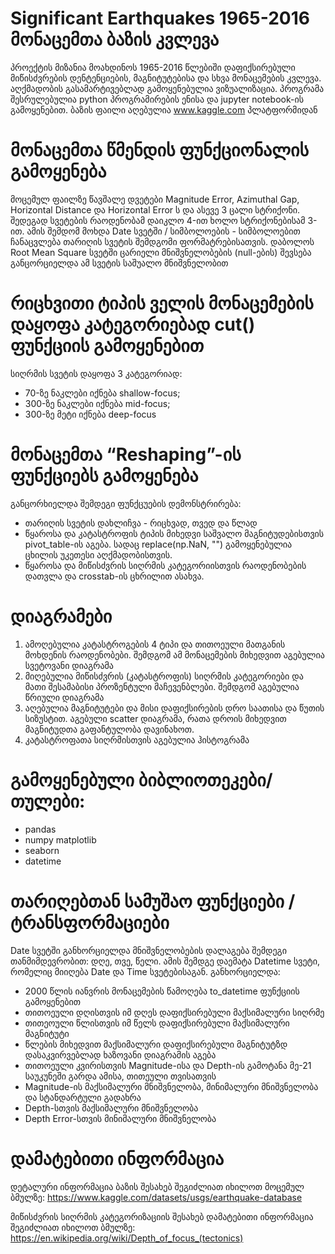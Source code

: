 # Significant Earthquakes 1965-2016 მონაცემთა ბაზის კვლევა

პროექტის მიზანია მოახდინოს 1965-2016 წლებიში დაფიქსირებული მიწისძვრების დენტენციების, მაგნიტუტებისა და სხვა მონაცემების კვლევა.
აღქმადობის გასამარტივებლად გამოყენებულია ვიზუალიზაცია. პროგრამა შესრულებულია python პროგრამირების ენისა და jupyter notebook-ის გამოყენებით.
ბაზის ფაილი აღებულია www.kaggle.com პლატფორმიდან

# მონაცემთა წმენდის ფუნქციონალის გამოყენება
მოცემულ ფაილზე წავშალე დვეტები Magnitude Error, Azimuthal Gap, Horizontal Distance და Horizontal Error ს და ასევე 3 ცალი სტრიქონი.
შედეგად სვეტების რაოდენობამ დაიკლო 4-ით ხოლო სტრიქონებისამ 3-ით. ამის შემდომ მოხდა Date სვეტში / სიმბოლოების - სიმბოლოებით ჩანაცვლება თარიღის სვეტის შემდგომი ფორმატრებისათვის.
დაბოლოს Root Mean Square სვეტში ცარიელი მნიშვნელობების (null-ების) შევსება განცორციელდა ამ სვეტის საშუალო მნიშვნელობით

# რიცხვითი ტიპის ველის მონაცემების დაყოფა კატეგორიებად cut() ფუნქციის გამოყენებით
სიღრმის სვეტის დაყოფა 3 კატეგორიად:
* 70-ზე ნაკლები იქნება shallow-focus;
* 300-ზე ნაკლები იქნება mid-focus;
* 300-ზე მეტი იქნება deep-focus

# მონაცემთა “Reshaping”-ის ფუნქციებს გამოყენება
განცორხიელდა შემდეგი ფუნქცუების დემონსტრირება:
* თარიღის სვეტის დახლიჩვა - რიცხვად, თვედ და წლად
* წყაროსა და კატასტროფის ტიპის მიხედვი საშვალო მაგნიტუდებისთვის pivot_table-ის აგება. სადაც replace(np.NaN, "") გამოყენებულია ცხილის უკეთესი აღქმადობისთვის.
* წყაროსა და მიწისძვრის სიღრმის კატეგორიისთვის რაოდენობების დათვლა და crosstab-ის ცხრილით ასახვა.

# დიაგრამები
1) ამოღებულია კატასტროგების 4 ტიპი და თითოეული მათგანის მოხდენის რაოდენობები. შემდგომ ამ მონაცემების მიხედვით აგებულია სვეტოვანი დიაგრამა
2) მიღებულია მიწისძვრის (კატასტროფის) სიღრმის კატეგორიები და მათი შესამაბისი პროზენტული მაჩევენბლები. შემდგომ აგებულია წრიული დიაგრამა
3) აღებულია მაგნიტუტები და მისი დაფიქსირების დრო საათისა და წუთის სიზუსტით. აგებული scatter დიაგრამა, რათა დროის მიხედვით მაგნიტუდთა გაფანტულობა დავინახოთ.
4) კატასტროფათა სიღრმისთვის აგებულია ჰისტოგრამა
   
# გამოყენებული ბიბლიოთეკები/თულები:
* pandas
* numpy matplotlib
* seaborn
* datetime

# თარიღებთან სამუშაო ფუნქციები / ტრანსფორმაციები
Date სვეტში განხორციელდა მნიშვნელობების დალაგება შემდეგი თანმიმდევრობით: დღე, თვე, წელი. ამის შემდგე დაემატა Datetime სვეტი, რომელიც მიიღება Date და Time სვეტებისაგან.
განხორციელდა:
  * 2000 წლის იანვრის მონაცემების წამოღება to_datetime ფუნქციის გამოყენებით
  * თითოეული დღისთვის იმ დღეს დაფიქსირებული მაქსიმალური სიღრმე
  * თითეოული წლისთვის იმ წელს დაფიქსირებული მაქსიმალური მაგნიტუტი
  * წლების მიხედვით მაქსიმალური დაფიქსირებული მაგნიტუტზდ დასაკვირვებლად ხაზოვანი დიაგრამის აგება
  * თითოეული კვირისთვის Magnitude-ისა და Depth-ის გამოტანა მე-21 საუკუნეში
გარდა ამისა, თითეული თვისათვის
* Magnitude-ის მაქსიმალური მნიშვნელობა, მინიმალური მნიშვნელობა და სტანდარტული გადახრა
* Depth-სთვის მაქსიმალური მნიშვნელობა
* Depth Error-სთვის მინიმალური მნიშვნელობა

# დამატებითი ინფორმაცია
დეტალური ინფორმაცია ბაზის შესახებ შეგიძლიათ იხილოთ მოცემულ ბმულზე:
https://www.kaggle.com/datasets/usgs/earthquake-database 

მიწისძვრის სიღრმის კატეგორიზაციის შესახებ დამატებითი ინფორმაცია შეგიძლიათ იხილოთ ბმულზე:
https://en.wikipedia.org/wiki/Depth_of_focus_(tectonics)
